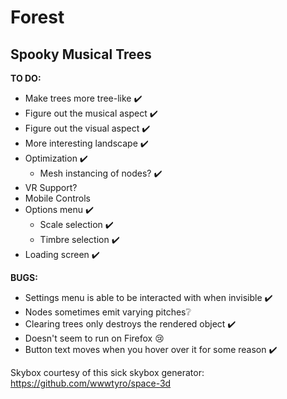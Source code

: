 # Forest

## Spooky Musical Trees

**TO DO:**

- Make trees more tree-like ✔️
- Figure out the musical aspect ✔️
- Figure out the visual aspect ✔️
- More interesting landscape ✔️
- Optimization ✔️
  - Mesh instancing of nodes? ✔️
- VR Support?
- Mobile Controls
- Options menu ✔️
  - Scale selection ✔️
  - Timbre selection ✔️
- Loading screen ✔️

**BUGS:**

- Settings menu is able to be interacted with when invisible ✔️
- Nodes sometimes emit varying pitches❔
- Clearing trees only destroys the rendered object ✔️
- Doesn't seem to run on Firefox 😢
- Button text moves when you hover over it for some reason ✔️

Skybox courtesy of this sick skybox generator: https://github.com/wwwtyro/space-3d
